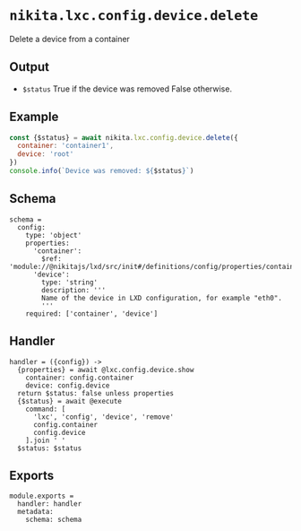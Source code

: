 
# `nikita.lxc.config.device.delete`

Delete a device from a container

## Output

* `$status`
  True if the device was removed False otherwise.

## Example

```js
const {$status} = await nikita.lxc.config.device.delete({
  container: 'container1',
  device: 'root'
})
console.info(`Device was removed: ${$status}`)
```

## Schema

    schema =
      config:
        type: 'object'
        properties:
          'container':
            $ref: 'module://@nikitajs/lxd/src/init#/definitions/config/properties/container'
          'device':
            type: 'string'
            description: '''
            Name of the device in LXD configuration, for example "eth0".
            '''
        required: ['container', 'device']

## Handler

    handler = ({config}) ->
      {properties} = await @lxc.config.device.show
        container: config.container
        device: config.device
      return $status: false unless properties
      {$status} = await @execute
        command: [
          'lxc', 'config', 'device', 'remove'
          config.container
          config.device
        ].join ' '
      $status: $status

## Exports

    module.exports =
      handler: handler
      metadata:
        schema: schema
